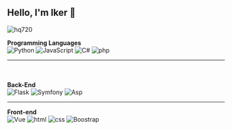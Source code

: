 ## Hello, I'm Iker 👋
![hq720](https://github.com/user-attachments/assets/176cf4c2-1142-4ac4-b5c6-24c2827b3507)


**Programming Languages**<br>
  ![Python](https://img.icons8.com/?size=100&id=121464&format=png&color=000000) ![JavaScript](https://img.icons8.com/?size=100&id=108784&format=png&color=000000) ![C#](https://img.icons8.com/?size=100&id=m4XmoQpRVreA&format=png&color=000000) ![php](https://img.icons8.com/?size=100&id=fAMVO_fuoOuC&format=png&color=000000)

<hr>

<br><br>
**Back-End**<br>
  ![Flask](https://img.icons8.com/?size=100&id=ewGOClUtmFX4&format=png&color=000000) ![Symfony](https://img.icons8.com/?size=100&id=jpa398oAm0WY&format=png&color=000000) ![Asp](https://github.com/user-attachments/assets/8098e846-5242-41bc-b777-9a256920cd02)


<hr>

**Front-end**<br>
![Vue](https://img.icons8.com/?size=100&id=tbleCw0ch6QC&format=png&color=000000) ![html](https://img.icons8.com/?size=100&id=D2Hi2VkJSi33&format=png&color=000000) ![css](https://img.icons8.com/?size=100&id=YjeKwnSQIBUq&format=png&color=000000) ![Boostrap](https://img.icons8.com/?size=100&id=ZMc42tPbG32H&format=png&color=000000)
